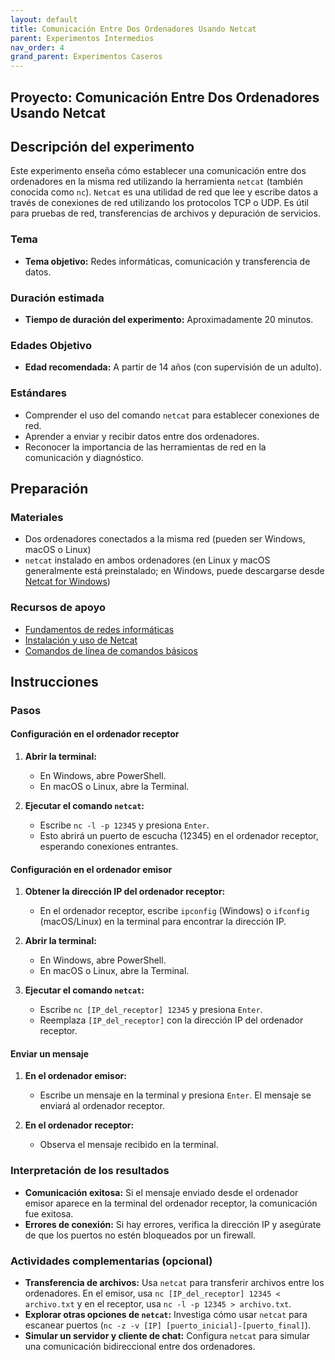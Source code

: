 ```yaml
---
layout: default
title: Comunicación Entre Dos Ordenadores Usando Netcat
parent: Experimentos Intermedios
nav_order: 4
grand_parent: Experimentos Caseros
---
```


## Proyecto: Comunicación Entre Dos Ordenadores Usando Netcat

## Descripción del experimento
Este experimento enseña cómo establecer una comunicación entre dos ordenadores en la misma red utilizando la herramienta `netcat` (también conocida como `nc`). `Netcat` es una utilidad de red que lee y escribe datos a través de conexiones de red utilizando los protocolos TCP o UDP. Es útil para pruebas de red, transferencias de archivos y depuración de servicios.

### Tema
- **Tema objetivo:** Redes informáticas, comunicación y transferencia de datos.

### Duración estimada
- **Tiempo de duración del experimento:** Aproximadamente 20 minutos.

### Edades Objetivo
- **Edad recomendada:** A partir de 14 años (con supervisión de un adulto).

### Estándares
- Comprender el uso del comando `netcat` para establecer conexiones de red.
- Aprender a enviar y recibir datos entre dos ordenadores.
- Reconocer la importancia de las herramientas de red en la comunicación y diagnóstico.

## Preparación
### Materiales
- Dos ordenadores conectados a la misma red (pueden ser Windows, macOS o Linux)
- `netcat` instalado en ambos ordenadores (en Linux y macOS generalmente está preinstalado; en Windows, puede descargarse desde [Netcat for Windows](https://eternallybored.org/misc/netcat/))

### Recursos de apoyo
- [Fundamentos de redes informáticas](docs/principiosFisicos/redes.md)
- [Instalación y uso de Netcat](https://www.tecmint.com/netcat-nc-command-examples/)
- [Comandos de línea de comandos básicos](docs/principiosFisicos/lineaDeComandos.md)

## Instrucciones
### Pasos

#### Configuración en el ordenador receptor
1. **Abrir la terminal:**
   - En Windows, abre PowerShell.
   - En macOS o Linux, abre la Terminal.

2. **Ejecutar el comando `netcat`:**
   - Escribe `nc -l -p 12345` y presiona `Enter`.
   - Esto abrirá un puerto de escucha (12345) en el ordenador receptor, esperando conexiones entrantes.

#### Configuración en el ordenador emisor
1. **Obtener la dirección IP del ordenador receptor:**
   - En el ordenador receptor, escribe `ipconfig` (Windows) o `ifconfig` (macOS/Linux) en la terminal para encontrar la dirección IP.

2. **Abrir la terminal:**
   - En Windows, abre PowerShell.
   - En macOS o Linux, abre la Terminal.

3. **Ejecutar el comando `netcat`:**
   - Escribe `nc [IP_del_receptor] 12345` y presiona `Enter`.
   - Reemplaza `[IP_del_receptor]` con la dirección IP del ordenador receptor.

#### Enviar un mensaje
1. **En el ordenador emisor:**
   - Escribe un mensaje en la terminal y presiona `Enter`. El mensaje se enviará al ordenador receptor.

2. **En el ordenador receptor:**
   - Observa el mensaje recibido en la terminal.

### Interpretación de los resultados
- **Comunicación exitosa:** Si el mensaje enviado desde el ordenador emisor aparece en la terminal del ordenador receptor, la comunicación fue exitosa.
- **Errores de conexión:** Si hay errores, verifica la dirección IP y asegúrate de que los puertos no estén bloqueados por un firewall.

### Actividades complementarias (opcional)
- **Transferencia de archivos:** Usa `netcat` para transferir archivos entre los ordenadores. En el emisor, usa `nc [IP_del_receptor] 12345 < archivo.txt` y en el receptor, usa `nc -l -p 12345 > archivo.txt`.
- **Explorar otras opciones de `netcat`:** Investiga cómo usar `netcat` para escanear puertos (`nc -z -v [IP] [puerto_inicial]-[puerto_final]`).
- **Simular un servidor y cliente de chat:** Configura `netcat` para simular una comunicación bidireccional entre dos ordenadores.


